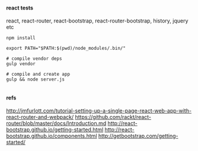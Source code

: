 #### react tests

react, react-router, react-bootstrap, react-router-bootstrap, history, jquery  etc

```
npm install

export PATH="$PATH:$(pwd)/node_modules/.bin/"

# compile vendor deps
gulp vendor

# compile and create app
gulp && node server.js 


```

#### refs
http://jmfurlott.com/tutorial-setting-up-a-single-page-react-web-app-with-react-router-and-webpack/
https://github.com/rackt/react-router/blob/master/docs/Introduction.md
http://react-bootstrap.github.io/getting-started.html
http://react-bootstrap.github.io/components.html
http://getbootstrap.com/getting-started/

